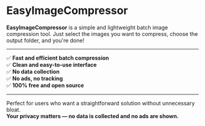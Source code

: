 # EasyImageCompressor

**EasyImageCompressor** is a simple and lightweight batch image compression tool. Just select the images you want to compress, choose the output folder, and you're done!

---

✅ **Fast and efficient batch compression**  
✅ **Clean and easy-to-use interface**  
✅ **No data collection**  
✅ **No ads, no tracking**  
✅ **100% free and open source**

---

Perfect for users who want a straightforward solution without unnecessary bloat.  
**Your privacy matters — no data is collected and no ads are shown.**
